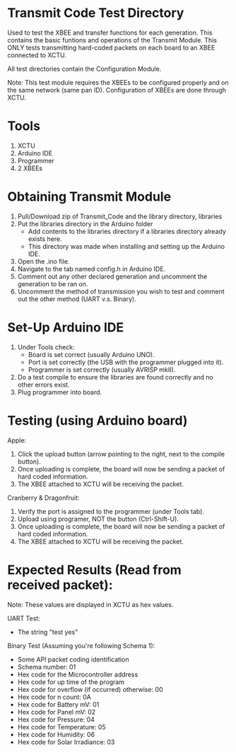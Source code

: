 # Transmit Code Test Directory

Used to test the XBEE and transfer functions for each generation.  This contains the basic funtions and operations of the Transmit Module.  This ONLY tests transmitting hard-coded packets on each board to an XBEE connected to XCTU.

All test directories contain the Configuration Module.

Note: This test module requires the XBEEs to be configured properly and on the same network (same pan ID).  Configuration of XBEEs are done through XCTU.

# Tools

1. XCTU
2. Arduino IDE
3. Programmer
4. 2 XBEEs

# Obtaining Transmit Module

1. Pull/Download zip of Transmit_Code and the library directory, libraries
2. Put the libraries directory in the Arduino folder
   * Add contents to the libraries directory if a libraries directory already exists here.
   * This directory was made when installing and setting up the Arduino IDE.
3. Open the .ino file.
4. Navigate to the tab named config.h in Arduino IDE.
5. Comment out any other declared generation and uncomment the generation to be ran on.
6. Uncomment the method of transmission you wish to test and comment out the other method (UART v.s. Binary).

# Set-Up Arduino IDE

1. Under Tools check:
   * Board is set correct (usually Arduino UNO).
   * Port is set correctly (the USB with the programmer plugged into it).
   * Programmer is set correctly (usually AVRISP mkII).
2. Do a test compile to ensure the libraries are found correctly and no other errors exist.
3. Plug programmer into board.

# Testing (using Arduino board)
Apple:

1. Click the upload button (arrow pointing to the right, next to the compile button).
2. Once uploading is complete, the board will now be sending a packet of hard coded information.
3. The XBEE attached to XCTU will be receiving the packet.

Cranberry & Dragonfruit:

1. Verify the port is assigned to the programmer (under Tools tab).
2. Upload using programer, NOT the button (Ctrl-Shift-U).
3. Once uploading is complete, the board will now be sending a packet of hard coded information.
3. The XBEE attached to XCTU will be receiving the packet.

# Expected Results (Read from received packet):
Note: These values are displayed in XCTU as hex values.

UART Test:
* The string "test yes"

Binary Test (Assuming you're following Schema 1):
* Some API packet coding identification
* Schema number: 01
* Hex code for the Microcontroller address
* Hex code for up time of the program
* Hex code for overflow (if occurred) otherwise: 00
* Hex code for n count: 0A
* Hex code for Battery mV: 01
* Hex code for Panel mV: 02
* Hex code for Pressure: 04
* Hex code for Temperature: 05
* Hex code for Humidity: 06
* Hex code for Solar Irradiance: 03
